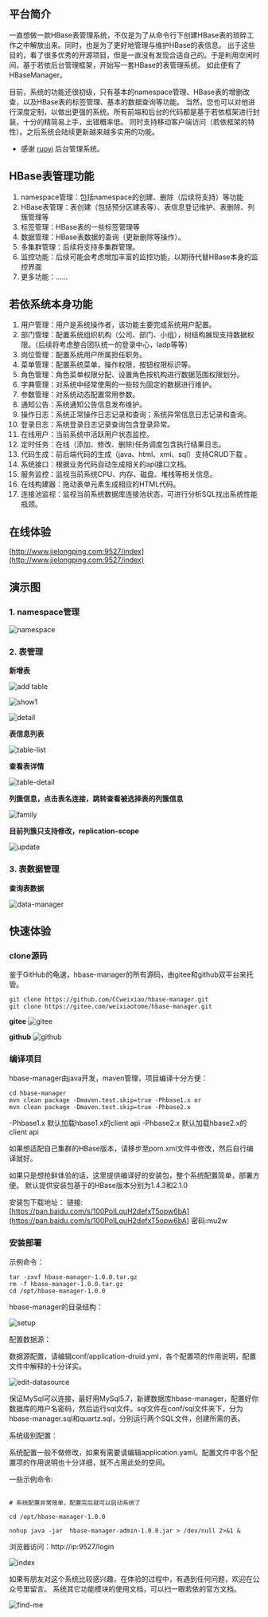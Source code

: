 ## 平台简介

一直想做一款HBase表管理系统，不仅是为了从命令行下创建HBase表的琐碎工作之中解放出来。同时，也是为了更好地管理与维护HBase的表信息。 出于这些目的，看了很多优秀的开源项目，但是一直没有发现合适自己的。于是利用空闲时间，基于若依后台管理框架，开始写一套HBase的表管理系统。 如此便有了HBaseManager。

目前，系统的功能还很初级，只有基本的namespace管理、HBase表的增删改查，以及HBase表的标签管理、基本的数据查询等功能。 当然，您也可以对他进行深度定制，以做出更强的系统。所有前端和后台的代码都是基于若依框架进行封装，十分的精简易上手，出错概率低。 同时支持移动客户端访问（若依框架的特性）。之后系统会陆续更新越来越多实用的功能。

* 感谢 [ruoyi](https://ruoyi.vip/) 后台管理系统。

## HBase表管理功能

1. namespace管理：包括namespace的创建、删除（后续将支持）等功能
2. HBase表管理：表创建（包括预分区建表等）、表信息登记维护、表删除、列簇管理等
3. 标签管理：HBase表的一些标签管理等
4. 数据管理：HBase表数据的查询（更新删除等操作）。
5. 多集群管理：后续将支持多集群管理。
6. 监控功能：后续可能会考虑增加丰富的监控功能，以期待代替HBase本身的监控界面
7. 更多功能：......

## 若依系统本身功能

1.  用户管理：用户是系统操作者，该功能主要完成系统用户配置。
2.  部门管理：配置系统组织机构（公司、部门、小组），树结构展现支持数据权限。（后续将考虑整合团队统一的登录中心，ladp等等）
3.  岗位管理：配置系统用户所属担任职务。
4.  菜单管理：配置系统菜单，操作权限，按钮权限标识等。
5.  角色管理：角色菜单权限分配、设置角色按机构进行数据范围权限划分。
6.  字典管理：对系统中经常使用的一些较为固定的数据进行维护。
7.  参数管理：对系统动态配置常用参数。
8.  通知公告：系统通知公告信息发布维护。
9.  操作日志：系统正常操作日志记录和查询；系统异常信息日志记录和查询。
10. 登录日志：系统登录日志记录查询包含登录异常。
11. 在线用户：当前系统中活跃用户状态监控。
12. 定时任务：在线（添加、修改、删除)任务调度包含执行结果日志。
13. 代码生成：前后端代码的生成（java、html、xml、sql）支持CRUD下载 。
14. 系统接口：根据业务代码自动生成相关的api接口文档。
15. 服务监控：监视当前系统CPU、内存、磁盘、堆栈等相关信息。
16. 在线构建器：拖动表单元素生成相应的HTML代码。
17. 连接池监视：监视当前系统数据库连接池状态，可进行分析SQL找出系统性能瓶颈。

## 在线体验

[http://www.jielongping.com:9527/index](http://www.jielongping.com:9527/index)


## 演示图

### 1. namespace管理

![namespace](https://leo-jie-pic.oss-cn-beijing.aliyuncs.com/leo_blog/2020-08-23-091544.jpg)

### 2. 表管理

**新增表**

![add table](https://leo-jie-pic.oss-cn-beijing.aliyuncs.com/leo_blog/2020-08-23-094231.jpg)

![show1](https://leo-jie-pic.oss-cn-beijing.aliyuncs.com/leo_blog/2020-08-23-%E4%BC%81%E4%B8%9A%E5%BE%AE%E4%BF%A1%E6%88%AA%E5%9B%BE_d5d45db3-3db7-4396-99cb-42817367134f.png)


![detail](https://leo-jie-pic.oss-cn-beijing.aliyuncs.com/leo_blog/2020-08-23-%E4%BC%81%E4%B8%9A%E5%BE%AE%E4%BF%A1%E6%88%AA%E5%9B%BE_135c9aa0-c6d7-4764-93d7-e9b3ebee22bb.png)

**表信息列表**

![table-list](https://leo-jie-pic.oss-cn-beijing.aliyuncs.com/leo_blog/2020-08-23-094559.jpg)

**查看表详情**

![table-detail](https://leo-jie-pic.oss-cn-beijing.aliyuncs.com/leo_blog/2020-08-23-094734.jpg)

**列簇信息，点击表名连接，跳转查看被选择表的列簇信息**

![family](https://leo-jie-pic.oss-cn-beijing.aliyuncs.com/leo_blog/2020-08-23-094829.jpg)

**目前列簇只支持修改，replication-scope**

![update](https://leo-jie-pic.oss-cn-beijing.aliyuncs.com/leo_blog/2020-08-23-094910.jpg)

### 3. 表数据管理

**查询表数据**

![data-manager](https://leo-jie-pic.oss-cn-beijing.aliyuncs.com/leo_blog/2020-09-08-%E4%BC%81%E4%B8%9A%E5%BE%AE%E4%BF%A1%E6%88%AA%E5%9B%BE_39eb0382-0ce9-439e-91da-d84fa15857b1.png)

## 快速体验

### clone源码

鉴于GitHub的龟速，hbase-manager的所有源码，由gitee和github双平台来托管。

```shell script
git clone https://github.com/CCweixiao/hbase-manager.git
git clone https://gitee.com/weixiaotome/hbase-manager.git
```

**gitee**
![gitee](https://leo-jie-pic.oss-cn-beijing.aliyuncs.com/leo_blog/2020-09-08-135146.jpg)

**github**
![github](https://leo-jie-pic.oss-cn-beijing.aliyuncs.com/leo_blog/2020-09-08-135314.jpg)

### 编译项目

hbase-manager由java开发，maven管理，项目编译十分方便：

```shell script
cd hbase-manager
mvn clean package -Dmaven.test.skip=true -Phbase1.x or
mvn clean package -Dmaven.test.skip=true -Phbase2.x
```

-Phbase1.x 默认加载hbase1.x的client api
-Phbase2.x 默认加载hbase2.x的client api

如果想适配自己集群的HBase版本，请移步至pom.xml文件中修改，然后自行编译就好。


如果只是想抢鲜体验的话，这里提供编译好的安装包，整个系统配置简单，部署方便。
默认提供安装包基于的HBase版本分别为1.4.3和2.1.0


安装包下载地址：
链接:[https://pan.baidu.com/s/100PoILquH2defxT5opw6bA](https://pan.baidu.com/s/100PoILquH2defxT5opw6bA) 密码:mu2w


### 安装部署

示例命令：

```shell
tar -zxvf hbase-manager-1.0.0.tar.gz
rm -f hbase-manager-1.0.0.tar.gz
cd /opt/hbase-manager-1.0.0
```

hbase-manager的目录结构：

![setup](https://leo-jie-pic.oss-cn-beijing.aliyuncs.com/leo_blog/2020-08-23-%E4%BC%81%E4%B8%9A%E5%BE%AE%E4%BF%A1%E6%88%AA%E5%9B%BE_1260dafb-008f-4241-aedb-80c4ca88ad29.png)

配置数据源：

数据源配置，请编辑conf/application-druid.yml，各个配置项的作用说明，配置文件中解释的十分详实。

![edit-datasource](https://leo-jie-pic.oss-cn-beijing.aliyuncs.com/leo_blog/2020-08-23-101850.jpg)

保证MySql可以连接，最好用MySql5.7，新建数据库hbase-manager，配置好你数据库的用户名密码，然后运行sql文件。sql文件在conf/sql文件夹下，分为hbase-manager.sql和quartz.sql，分别运行两个SQL文件，创建所需的表。

系统级别配置：

系统配置一般不做修改，如果有需要请编辑application.yaml。配置文件中各个配置项的作用说明也十分详细，就不占用此处的空间。

一些示例命令:


```shell

# 系统配置非常简单，配置完后就可以启动系统了

cd /opt/hbase-manager-1.0.0

nohup java -jar  hbase-manager-admin-1.0.0.jar > /dev/null 2>&1 &
```

浏览器访问：http://ip:9527/login

![index](https://leo-jie-pic.oss-cn-beijing.aliyuncs.com/leo_blog/2020-08-23-%E4%BC%81%E4%B8%9A%E5%BE%AE%E4%BF%A1%E6%88%AA%E5%9B%BE_cff58a9d-df31-4488-b222-2b00deb5156d.png)


如果有朋友对这个系统比较感兴趣，在体验的过程中，有遇到任何问题，欢迎在公众号里留言。
系统其它功能模块的使用文档，可以扫一眼若依的官方文档。

![find-me](https://leo-jie-pic.oss-cn-beijing.aliyuncs.com/leo_blog/2020-08-24-145842.jpg)

